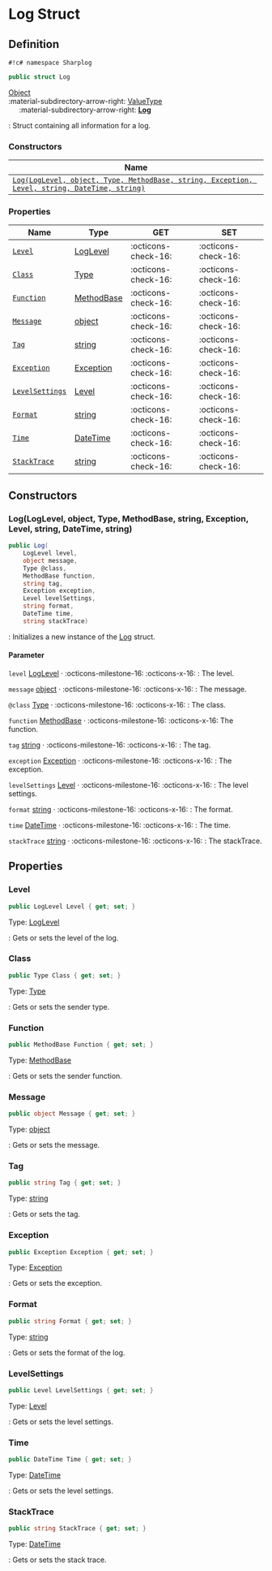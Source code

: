 # Log Struct

## Definition

`#!c# namespace Sharplog`

``` c#
public struct Log
```

[Object](https://docs.microsoft.com/en-us/dotnet/api/system.object)<br>
:material-subdirectory-arrow-right: [ValueType](https://docs.microsoft.com/en-us/dotnet/api/system.valuetype)<br>
&emsp;&ensp;:material-subdirectory-arrow-right: [**Log**](./)

:   Struct containing all information for a log.

### Constructors

| Name                                                                                                                                                                               |
| ---------------------------------------------------------------------------------------------------------------------------------------------------------------------------------- |
| [`Log(LogLevel, object, Type, MethodBase, string, Exception, Level, string, DateTime, string)`](#logloglevel-object-type-methodbase-string-exception-level-string-datetime-string) |

### Properties

| Name                             | Type                                                                                    | GET                 | SET                 |
| -------------------------------- | --------------------------------------------------------------------------------------- | ------------------- | ------------------- |
| [`Level`](#level)                | [LogLevel](LogLevel.md)                                                                 | :octicons-check-16: | :octicons-check-16: |
| [`Class`](#class)                | [Type](https://docs.microsoft.com/en-us/dotnet/api/system.type)                         | :octicons-check-16: | :octicons-check-16: |
| [`Function`](#function)          | [MethodBase](https://learn.microsoft.com/en-us/dotnet/api/system.reflection.methodbase) | :octicons-check-16: | :octicons-check-16: |
| [`Message`](#message)            | [object](https://docs.microsoft.com/en-us/dotnet/api/system.object)                     | :octicons-check-16: | :octicons-check-16: |
| [`Tag`](#tag)                    | [string](https://docs.microsoft.com/en-us/dotnet/api/system.string)                     | :octicons-check-16: | :octicons-check-16: |
| [`Exception`](#exception)        | [Exception](https://docs.microsoft.com/en-us/dotnet/api/system.exception)               | :octicons-check-16: | :octicons-check-16: |
| [`LevelSettings`](levelsettings) | [Level](Level.md)                                                                       | :octicons-check-16: | :octicons-check-16: |
| [`Format`](#format)              | [string](https://docs.microsoft.com/en-us/dotnet/api/system.string)                     | :octicons-check-16: | :octicons-check-16: |
| [`Time`](#time)                  | [DateTime](https://docs.microsoft.com/en-us/dotnet/api/system.datetime)                 | :octicons-check-16: | :octicons-check-16: |
| [`StackTrace`](#stacktrace)      | [string](https://docs.microsoft.com/en-us/dotnet/api/system.string)                     | :octicons-check-16: | :octicons-check-16: |

## Constructors

### Log(LogLevel, object, Type, MethodBase, string, Exception, Level, string, DateTime, string)

```c#
public Log(
    LogLevel level, 
    object message, 
    Type @class, 
    MethodBase function,
    string tag, 
    Exception exception, 
    Level levelSettings, 
    string format, 
    DateTime time, 
    string stackTrace)
```

:   Initializes a new instance of the [Log](./) struct.

#### Parameter

`level` [LogLevel](LogLevel.md)  · :octicons-milestone-16: :octicons-x-16:
:   The level.

`message` [object](https://docs.microsoft.com/en-us/dotnet/api/system.object)  · :octicons-milestone-16: :octicons-x-16:
:   The message.

`@class` [Type](https://docs.microsoft.com/en-us/dotnet/api/system.type)  · :octicons-milestone-16: :octicons-x-16:
:   The class.

`function` [MethodBase](https://learn.microsoft.com/en-us/dotnet/api/system.reflection.methodbase)  · :octicons-milestone-16: :octicons-x-16:
    The function.

`tag` [string](https://docs.microsoft.com/en-us/dotnet/api/system.string)  · :octicons-milestone-16: :octicons-x-16:
:   The tag.

`exception` [Exception](https://docs.microsoft.com/en-us/dotnet/api/system.exception)  · :octicons-milestone-16: :octicons-x-16:
:   The exception.

`levelSettings` [Level](Level.md)  · :octicons-milestone-16: :octicons-x-16:
:   The level settings.

`format` [string](https://docs.microsoft.com/en-us/dotnet/api/system.string)  · :octicons-milestone-16: :octicons-x-16:
:   The format.

`time` [DateTime](https://docs.microsoft.com/en-us/dotnet/api/system.datetime)  · :octicons-milestone-16: :octicons-x-16:
:   The time.

`stackTrace` [string](https://docs.microsoft.com/en-us/dotnet/api/system.string)  · :octicons-milestone-16: :octicons-x-16:
:   The stackTrace.

## Properties

### Level

```c#
public LogLevel Level { get; set; }
```

Type: [LogLevel](LogLevel.md)

:   Gets or sets the level of the log.

### Class

```c#
public Type Class { get; set; }
```

Type: [Type](https://docs.microsoft.com/en-us/dotnet/api/system.type)

:   Gets or sets the sender type.

### Function

```c#
public MethodBase Function { get; set; }
```

Type: [MethodBase](https://learn.microsoft.com/en-us/dotnet/api/system.reflection.methodbase)

:   Gets or sets the sender function.

### Message

```c#
public object Message { get; set; }
```

Type: [object](https://docs.microsoft.com/en-us/dotnet/api/system.object)

:   Gets or sets the message.

### Tag

```c#
public string Tag { get; set; }
```

Type: [string](https://docs.microsoft.com/en-us/dotnet/api/system.string)

:   Gets or sets the tag.

### Exception

```c#
public Exception Exception { get; set; }
```

Type: [Exception](https://docs.microsoft.com/en-us/dotnet/api/system.exception)

:   Gets or sets the exception.

### Format

```c#
public string Format { get; set; }
```

Type: [string](https://docs.microsoft.com/en-us/dotnet/api/system.string)

:   Gets or sets the format of the log.

### LevelSettings

```c#
public Level LevelSettings { get; set; }
```

Type: [Level](Level.md)

:   Gets or sets the level settings.

### Time

```c#
public DateTime Time { get; set; }
```

Type: [DateTime](https://docs.microsoft.com/en-us/dotnet/api/system.datetime)

:   Gets or sets the level settings.

### StackTrace

```c#
public string StackTrace { get; set; }
```

Type: [DateTime](https://docs.microsoft.com/en-us/dotnet/api/system.string)

:   Gets or sets the stack trace.
